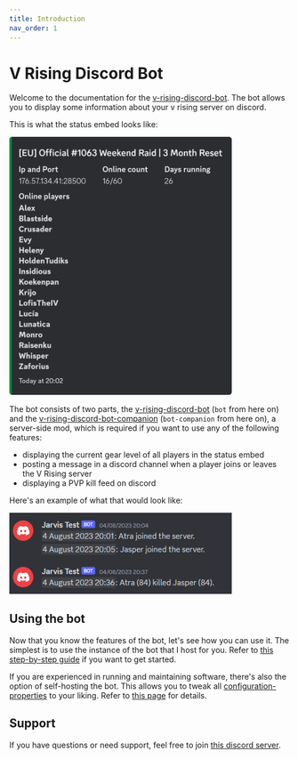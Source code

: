 ```yaml
---
title: Introduction
nav_order: 1
---
```


# V Rising Discord Bot

Welcome to the documentation for the [v-rising-discord-bot](https://github.com/DarkAtra/v-rising-discord-bot).
The bot allows you to display some information about your v rising server on discord.

This is what the status embed looks like:

<img alt="Preview" src="assets/preview.png" width="400"/>

The bot consists of two parts, the [v-rising-discord-bot](https://github.com/DarkAtra/v-rising-discord-bot)
(`bot` from here on) and the [v-rising-discord-bot-companion](https://github.com/DarkAtra/v-rising-discord-bot-companion) (`bot-companion` from here on), a
server-side mod, which is required if you want to use any of the following features:

* displaying the current gear level of all players in the status embed
* posting a message in a discord channel when a player joins or leaves the V Rising server
* displaying a PVP kill feed on discord

Here's an example of what that would look like:

<img alt="Preview" src="assets/companion-preview.png" width="400"/>

## Using the bot

Now that you know the features of the bot, let's see how you can use it.
The simplest is to use the instance of the bot that I host for you.
Refer to [this step-by-step guide](bot-as-a-service.md#setup-guide) if you want to get started.

If you are experienced in running and maintaining software, there's also the option of self-hosting the bot.
This allows you to tweak all [configuration-properties](configuration-properties.md) to your liking. Refer to [this page](self-hosting.md) for details.

## Support

If you have questions or need support, feel free to join [this discord server](https://discord.gg/KcMcYKa6Nt).
